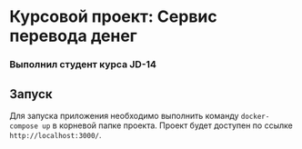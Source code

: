 # Курсовой проект: Сервис перевода денег
### Выполнил студент курса JD-14

## Запуск
Для запуска приложения необходимо выполнить команду `docker-compose up` в корневой папке проекта. Проект будет доступен по ссылке `http://localhost:3000/`.